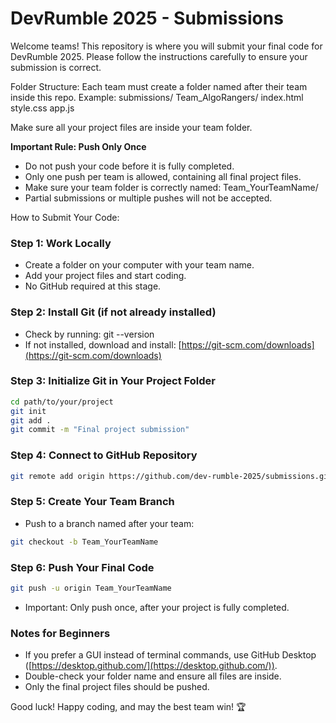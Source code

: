 # DevRumble 2025 - Submissions

Welcome teams! This repository is where you will submit your final code for DevRumble 2025. Please follow the instructions carefully to ensure your submission is correct.

Folder Structure:
Each team must create a folder named after their team inside this repo.
Example:
submissions/
Team\_AlgoRangers/
index.html
style.css
app.js

Make sure all your project files are inside your team folder.

**Important Rule: Push Only Once**

* Do not push your code before it is fully completed.
* Only one push per team is allowed, containing all final project files.
* Make sure your team folder is correctly named: Team\_YourTeamName/
* Partial submissions or multiple pushes will not be accepted.

How to Submit Your Code:

### Step 1: Work Locally

* Create a folder on your computer with your team name.
* Add your project files and start coding.
* No GitHub required at this stage.

### Step 2: Install Git (if not already installed)

* Check by running: git --version
* If not installed, download and install: [https://git-scm.com/downloads](https://git-scm.com/downloads)

### Step 3: Initialize Git in Your Project Folder

```bash
cd path/to/your/project
git init
git add .
git commit -m "Final project submission"
```

### Step 4: Connect to GitHub Repository

```bash
git remote add origin https://github.com/dev-rumble-2025/submissions.git
```

### Step 5: Create Your Team Branch

* Push to a branch named after your team:

```bash
git checkout -b Team_YourTeamName
```

### Step 6: Push Your Final Code

```bash
git push -u origin Team_YourTeamName
```

* Important: Only push once, after your project is fully completed.

### Notes for Beginners

* If you prefer a GUI instead of terminal commands, use GitHub Desktop ([https://desktop.github.com/](https://desktop.github.com/)).
* Double-check your folder name and ensure all files are inside.
* Only the final project files should be pushed.

Good luck! Happy coding, and may the best team win! 🏆
